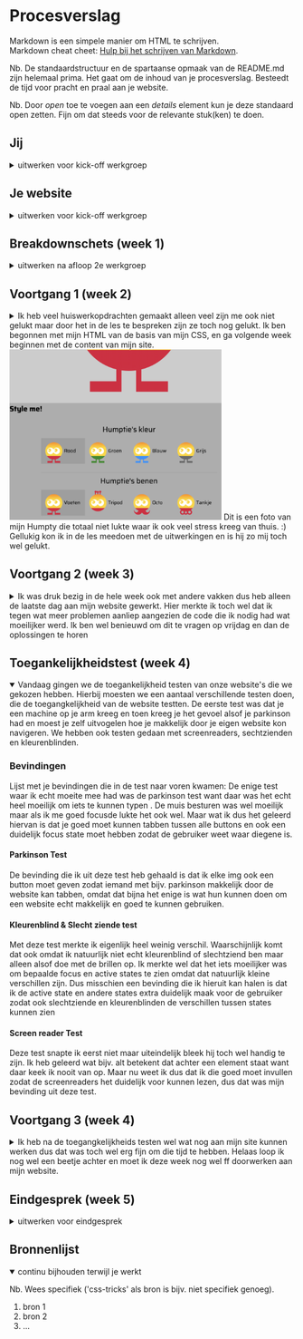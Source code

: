 # Procesverslag
Markdown is een simpele manier om HTML te schrijven.  
Markdown cheat cheet: [Hulp bij het schrijven van Markdown](https://github.com/adam-p/markdown-here/wiki/Markdown-Cheatsheet).

Nb. De standaardstructuur en de spartaanse opmaak van de README.md zijn helemaal prima. Het gaat om de inhoud van je procesverslag. Besteedt de tijd voor pracht en praal aan je website.

Nb. Door *open* toe te voegen aan een *details* element kun je deze standaard open zetten. Fijn om dat steeds voor de relevante stuk(ken) te doen.





## Jij

<details>
<summary>uitwerken voor kick-off werkgroep</summary>

### Auteur:
Sanne 't Hooft (vervangen door jouw naam)

#### Je startniveau:
De blauwe piste

#### Je focus:
Helemaal responsive maar weet dit nog niet zeker want weet nog niet zo goed want ze allebei inhouden
 
</details>





## Je website

<details>
<summary>uitwerken voor kick-off werkgroep</summary>

### Je opdracht:
Ik ga de website van de NS maken.

#### Screenshot(s) van de eerste pagina (small screen): 
https://www.ns.nl/ 
<img src="images/Screenshot 2021-09-08 at 10.36.32.png" width="375px" alt="omschrijving van de pagina">

#### Screenshot(s) van de tweede pagina (small screen):
https://www.ns.nl/  
<img src="images/Screenshot 2021-09-08 at 10.34.10.png" width="375px" alt="omschrijving van de pagina">
 
</details>





## Breakdownschets (week 1)

<details>
<summary>uitwerken na afloop 2e werkgroep</summary>

### de hele pagina: 
<img src="images/FRONTED- DEVELOPMENT.png" width="375px" alt="breakdown van de hele pagina">

### dynamisch deel (bijv menu): 
<img src="images/FRONTED- DEVELOPMENT.png" width="375px" alt="breakdown van een dynamisch deel">

### wellicht nog een dynamisch deel (bijv filter): 


</details>





## Voortgang 1 (week 2)

<details>
<summary>Ik heb veel huiswerkopdrachten gemaakt alleen veel zijn me ook niet gelukt maar door het in de les te bespreken zijn ze toch nog gelukt. Ik ben begonnen met mijn HTML van de basis van mijn CSS, en ga volgende week beginnen met de content van mijn site.
 <img src="images/Screenshot 2021-09-17 at 11.27.58.png" width="375px" alt="breakdown van nog een dynamisch deel">
 Dit is een foto van mijn Humpty die totaal niet lukte waar ik ook veel stress kreeg van thuis. :)
 Gellukig kon ik in de les meedoen met de uitwerkingen en is hij zo mij toch wel gelukt.

 
 </summary>

### Stand van zaken
hier dit ging goed & dit was lastig (neem ook screenshots op van delen van je website en code)
Opzich alles wat ik tot nu toe hebt gemaakt was niet al te moeilijk, want heb alleen maar de basis van HTML en CSS gemaakt, straks als ik dieper in de stof ga en JS ga gebruiken gaat gebruiken gaan waarschijnlijk meer dingen fout :).


### Agenda voor meeting
samen met je groepje opstellen

| student 1 (ik)                     | student 2          | student 3    | student 4        |
| JS transformeren geleerd           | ---                | ---          | ---              |
| Iconen grootte                     | en dit             | en ik dit    | en dan ik dat    |
| Buttons echt laten werken          | dit als er tijd is | nog een punt | dit wil ik zeker |
| CSS schoner en leesbaarder make    | ...                | ...          | ...              |


### Verslag van meeting
hier na afloop snel de uitkomsten van de meeting vastleggen

- Het eerste punt van wat ik heb meegenomen van de meeting was dat ik de opdracht niet goed snapte en de html moet kloppen en sommige buttons ook echt moeten werken en niet alleen maar een image zijn.
 
- Het tweeede punt is dat ik geleerd heb hoe ik de textje goed onder het icoontje te plaatsen zonder gebruik te maken van postition:fixed.
 
- Het derde punt van wat ik heb meegenomen is dat is mijn menu button ook echt moet laat transformeren als je erop klikt net zoals het in het echt zo is. Sanne had een hele codepen waar alle CSS en JS is staat om dat menu goed te laten tranformen wat toch wel heel erg handig is voor mij :).
 
- Ook heb ik meegenomen uit de meeting dat je alle lengtes in em moet zetten omdat je dan het goed mee kan schalen.

</details>





## Voortgang 2 (week 3)

<details>
<summary>Ik was druk bezig in de hele week ook met andere vakken dus heb alleen de laatste dag aan mijn website gewerkt. Hier merkte ik toch wel dat ik tegen wat meer problemen aanliep aangezien de code die ik nodig had wat moeilijker werd. Ik ben wel benieuwd om dit te vragen op vrijdag en dan de oplossingen te horen</summary>

### Stand van zaken
hier dit ging goed & dit was lastig (neem ook screenshots op van delen van je website en code)
 Wat dus fout ging op mijn website was dat ik 1 achtergrond foto niet goed in verhouding kreeg en ook niet lang genoeg. Ook had ik nog een vraag over hoe ik een stukje van mijn website moest doen en wat voor code ik daar voor nodig had
<img src="images/Screenshot 2021-09-23 at 14.17.18.png" width="375px" alt="foto van website waarbij foto niet goede height kreeg">

### Agenda voor meeting
samen met je groepje opstellen

Student 1 (ik):
 Wat voor code ik moest gebruiken voor een specifiek deel van mijn website en hoe ik een img meer height kon geven zonder dat de foto uit de verhouding ging.
 Student 2: Hoe je een header maakt en een hamburger menu en hoe je die 2 goed centreert.
 Student 3: Hoe je slideshows maakt met automatische transities.
 Student 4: wil meeluisteren met alles


### Verslag van meeting
hier na afloop snel de uitkomsten van de meeting vastleggen
 Deze week had ik een meeting met de student assistenten en die hebben mij ook goed geholpen met mijn vragen.

- Punt 1: Mijn vraag die ik had was hoe ik een img groter en kleiner moest maken en dat heb ik geleerd nu door hun.
- Punt 2: Ook hebben ze me geholpen om mijn HTML schoner te maken want ik wist niet dat als je een section gebruikt je ook verplicht bent om een h1 te gebruiken
- Punt 3: Ze hebben me geleerd om niet meer position fixed te gebruiken omdat dat soms onhandig is voor andere elementen eromheen.
- ...

</details>





## Toegankelijkheidstest (week 4)

<details open>
<summary> Vandaag gingen we de toegankelijkheid testen van onze website's die we gekozen hebben. Hierbij moesten we een aantaal verschillende testen doen, die de toegangkelijkheid van de website testten. De eerste test was dat je een machine op je arm kreeg en toen kreeg je het gevoel alsof je parkinson had en moest je zelf uitvogelen hoe je makkelijk door je eigen website kon navigeren. We hebben ook testen gedaan met screenreaders, sechtzienden en kleurenblinden.</summary>

### Bevindingen
Lijst met je bevindingen die in de test naar voren kwamen:
 De enige test waar ik echt moeite mee had was de parkinson test want daar was het echt heel moeilijk om iets te kunnen typen . De muis besturen was wel moeilijk maar als ik me goed focusde lukte het ook wel. Maar wat ik dus het geleerd hiervan is dat je goed moet kunnen tabben tussen alle buttons en ook een duidelijk focus state moet hebben zodat de gebruiker weet waar diegene is.

#### Parkinson Test

 De bevinding die ik uit deze test heb gehaald is dat ik elke img ook een button moet geven zodat iemand met bijv. parkinson makkelijk door de website kan tabben, omdat dat bijna het enige is wat hun kunnen doen om een website echt makkelijk en goed te kunnen gebruiken.


#### Kleurenblind & Slecht ziende test
 
 Met deze test merkte ik eigenlijk heel weinig verschil. Waarschijnlijk komt dat ook omdat ik natuurlijk niet echt kleurenblind of slechtziend ben maar alleen alsof doe met de brillen op. Ik merkte wel dat het iets moeilijker was om bepaalde focus en active states te zien omdat dat natuurlijk kleine verschillen zijn. Dus misschien een bevinding die ik hieruit kan halen is dat ik de active state en andere states extra duidelijk maak voor de gebruiker zodat ook slechtziende en kleurenblinden de verschillen tussen states kunnen zien 



#### Screen reader Test
 
 Deze test snapte ik eerst niet maar uiteindelijk bleek hij toch wel handig te zijn. Ik heb geleerd wat bijv. alt betekent dat achter een element staat want daar keek ik nooit van op. Maar nu weet ik dus dat ik die goed moet invullen zodat de screenreaders het duidelijk voor kunnen lezen, dus dat was mijn bevinding uit deze test.




</details>





## Voortgang 3 (week 4)

<details>
<summary>Ik heb na de toegangkelijkheids testen wel wat nog aan mijn site kunnen werken dus dat was toch wel erg fijn om die tijd te hebben. Helaas loop ik nog wel een beetje achter en moet ik deze week nog wel ff doorwerken aan mijn website.</summary>

### Stand van zaken
Waar ik vooral vastliep deze week is hoe ik een bepaald stukje van mijn site moest coderen, omdat die er toch wel heel erg moeilijk uitzag, maar gelukkih hebben we op vrijdag weer gesprekken waar ik dit soort dingen kan vragen

### Agenda voor meeting
samen met je groepje opstellen

Student 1 (ik):
 Ik vroeg me af wat voor HTML & CSS ik kon gebruiken bij een bepaald stukje voor mijn website. Ook gebruikt mijn site een soort van liochte schaduw over een van de img heen en ik ben benieuwd hoe ik dat kan namaken.
 
 Student 2:


### Verslag van meeting
hier na afloop snel de uitkomsten van de meeting vastleggen

- punt 1
- punt 2
- nog een punt
- ...

</details>




 
## Eindgesprek (week 5)

<details>
<summary>uitwerken voor eindgesprek</summary>

### Stand van zaken
hier dit ging goed & dit was lastig (neem ook screenshots op van delen van je website en code)

### Screenshot(s)

hier screenshot(s) van je eindresultaat

</details>





## Bronnenlijst

<details open>
<summary>continu bijhouden terwijl je werkt</summary>

Nb. Wees specifiek ('css-tricks' als bron is bijv. niet specifiek genoeg).

1. bron 1
2. bron 2
3. ...

</details>
